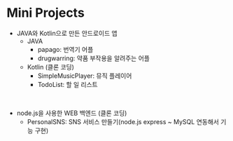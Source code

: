 # Mini Projects
- JAVA와 Kotlin으로 만든 안드로이드 앱
  - JAVA
    - papago: 번역기 어플
    - drugwarring: 약품 부작용을 알려주는 어플
  - Kotlin (클론 코딩)
    - SimpleMusicPlayer: 뮤직 플레이어
    - TodoList: 할 일 리스트
    
<br>

- node.js을 사용한 WEB 백엔드 (클론 코딩)
  - PersonalSNS: SNS 서비스 만들기(node.js express ~ MySQL 연동해서 기능 구현)
